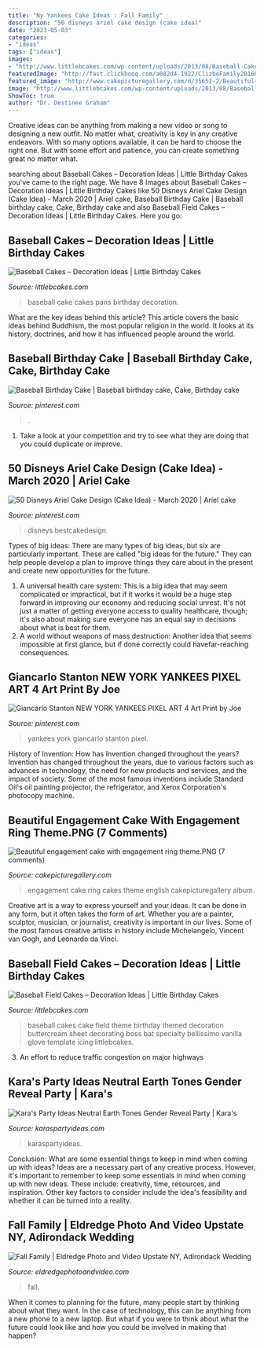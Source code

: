 ```yaml
---
title: "Ny Yankees Cake Ideas : Fall Family"
description: "50 disneys ariel cake design (cake idea)"
date: "2023-05-03"
categories:
- "ideas"
tags: ["ideas"]
images:
- "http://www.littlebcakes.com/wp-content/uploads/2013/08/Baseball-Cake-Pans.jpg"
featuredImage: "http://fast.clickbooq.com/a082d4-1922/ClizbeFamily20160188-lg.jpg"
featured_image: "http://www.cakepicturegallery.com/d/35651-2/Beautiful+engagement+cake+with+engagement+ring+theme.PNG"
image: "http://www.littlebcakes.com/wp-content/uploads/2013/08/Baseball-Cake-Pans.jpg"
ShowToc: true
author: "Dr. Destinee Graham"
---
```



Creative ideas can be anything from making a new video or song to designing a new outfit. No matter what, creativity is key in any creative endeavors. With so many options available, it can be hard to choose the right one. But with some effort and patience, you can create something great no matter what.

	

		
searching about Baseball Cakes – Decoration Ideas | Little Birthday Cakes you've came to the right page. We have 8 Images about Baseball Cakes – Decoration Ideas | Little Birthday Cakes like 50 Disneys Ariel Cake Design (Cake Idea) - March 2020 | Ariel cake, Baseball Birthday Cake | Baseball birthday cake, Cake, Birthday cake and also Baseball Field Cakes – Decoration Ideas | Little Birthday Cakes. Here you go:
		
    
## Baseball Cakes – Decoration Ideas | Little Birthday Cakes

<img loading=lazy src="http://www.littlebcakes.com/wp-content/uploads/2013/08/Baseball-Cake-Pans.jpg" onerror="this.onerror=null;this.src='https://tse2.mm.bing.net/th?id=OIP.xCDj-Oj__2zqwaHQqB_ikAHaFj&amp;pid=15.1';" alt="Baseball Cakes – Decoration Ideas | Little Birthday Cakes">

_Source: littlebcakes.com_

>baseball cake cakes pans birthday decoration. 

	

What are the key ideas behind this article?
This article covers the basic ideas behind Buddhism, the most popular religion in the world. It looks at its history, doctrines, and how it has influenced people around the world.

    
## Baseball Birthday Cake | Baseball Birthday Cake, Cake, Birthday Cake

<img loading=lazy src="https://i.pinimg.com/736x/b8/1d/8d/b81d8d26c98504b0f43c44914221797c.jpg" onerror="this.onerror=null;this.src='https://tse3.mm.bing.net/th?id=OIP.XBS_HhTZQ4tbaKWesIE75AHaJ3&amp;pid=15.1';" alt="Baseball Birthday Cake | Baseball birthday cake, Cake, Birthday cake">

_Source: pinterest.com_

>. 

	

1. Take a look at your competition and try to see what they are doing that you could duplicate or improve.

    
## 50 Disneys Ariel Cake Design (Cake Idea) - March 2020 | Ariel Cake

<img loading=lazy src="https://i.pinimg.com/736x/5f/6c/9c/5f6c9cd3575b5b4e3bdf38876562afc0.jpg" onerror="this.onerror=null;this.src='https://tse4.mm.bing.net/th?id=OIP.LaccPuV5wnt3sfxhsdwquwHaLE&amp;pid=15.1';" alt="50 Disneys Ariel Cake Design (Cake Idea) - March 2020 | Ariel cake">

_Source: pinterest.com_

>disneys bestcakedesign. 

	

Types of big ideas:
There are many types of big ideas, but six are particularly important. These are called "big ideas for the future." They can help people develop a plan to improve things they care about in the present and create new opportunities for the future.
1. A universal health care system: This is a big idea that may seem complicated or impractical, but if it works it would be a huge step forward in improving our economy and reducing social unrest. It's not just a matter of getting everyone access to quality healthcare, though; it's also about making sure everyone has an equal say in decisions about what is best for them.
2. A world without weapons of mass destruction: Another idea that seems impossible at first glance, but if done correctly could havefar-reaching consequences.

    
## Giancarlo Stanton NEW YORK YANKEES PIXEL ART 4 Art Print By Joe

<img loading=lazy src="https://i.pinimg.com/736x/d7/75/74/d77574f3d66529f7c9c9581a80ed7d54.jpg" onerror="this.onerror=null;this.src='https://tse2.mm.bing.net/th?id=OIP.coJNg6buVHryqSB6xitmNwHaJM&amp;pid=15.1';" alt="Giancarlo Stanton NEW YORK YANKEES PIXEL ART 4 Art Print by Joe">

_Source: pinterest.com_

>yankees york giancarlo stanton pixel. 

	

History of Invention: How has Invention changed throughout the years?
Invention has changed throughout the years, due to various factors such as advances in technology, the need for new products and services, and the impact of society. Some of the most famous inventions include Standard Oil's oil painting projector, the refrigerator, and Xerox Corporation's photocopy machine.

    
## Beautiful Engagement Cake With Engagement Ring Theme.PNG (7 Comments)

<img loading=lazy src="http://www.cakepicturegallery.com/d/35651-2/Beautiful+engagement+cake+with+engagement+ring+theme.PNG" onerror="this.onerror=null;this.src='https://tse4.mm.bing.net/th?id=OIP.f-5ukfBvZhgXgHipyyKuhAHaGD&amp;pid=15.1';" alt="Beautiful engagement cake with engagement ring theme.PNG (7 comments)">

_Source: cakepicturegallery.com_

>engagement cake ring cakes theme english cakepicturegallery album. 

	

Creative art is a way to express yourself and your ideas. It can be done in any form, but it often takes the form of art. Whether you are a painter, sculptor, musician, or journalist, creativity is important in our lives. Some of the most famous creative artists in history include Michelangelo, Vincent van Gogh, and Leonardo da Vinci.

    
## Baseball Field Cakes – Decoration Ideas | Little Birthday Cakes

<img loading=lazy src="http://www.littlebcakes.com/wp-content/uploads/2014/01/Baseball-Field-Cakes.jpg" onerror="this.onerror=null;this.src='https://tse3.mm.bing.net/th?id=OIP.yCXB0LuxrNNJ94LsHbvY-QHaFP&amp;pid=15.1';" alt="Baseball Field Cakes – Decoration Ideas | Little Birthday Cakes">

_Source: littlebcakes.com_

>baseball cakes cake field theme birthday themed decoration buttercream sheet decorating boss bat specialty bellissimo vanilla glove template icing littlebcakes. 

	

3. An effort to reduce traffic congestion on major highways 

    
## Kara&#039;s Party Ideas Neutral Earth Tones Gender Reveal Party | Kara&#039;s

<img loading=lazy src="https://karaspartyideas.com/wp-content/uploads/2021/04/Neutral-Earth-Tones-Gender-Reveal-Party-via-Karas-Party-Ideas-KarasPartyIdeas.com9_-683x1024.jpg" onerror="this.onerror=null;this.src='https://tse2.mm.bing.net/th?id=OIP.kU5_o-OVk7Gh47EBMPQDNgHaLG&amp;pid=15.1';" alt="Kara&#039;s Party Ideas Neutral Earth Tones Gender Reveal Party | Kara&#039;s">

_Source: karaspartyideas.com_

>karaspartyideas. 

	

Conclusion: What are some essential things to keep in mind when coming up with ideas?
Ideas are a necessary part of any creative process. However, it's important to remember to keep some essentials in mind when coming up with new ideas. These include: creativity, time, resources, and inspiration. Other key factors to consider include the idea's feasibility and whether it can be turned into a reality.

    
## Fall Family | Eldredge Photo And Video Upstate NY, Adirondack Wedding

<img loading=lazy src="http://fast.clickbooq.com/a082d4-1922/ClizbeFamily20160188-lg.jpg" onerror="this.onerror=null;this.src='https://tse4.mm.bing.net/th?id=OIP.S8s_8sFuqxgDpJdIvoz5qgHaLH&amp;pid=15.1';" alt="Fall Family | Eldredge Photo and Video Upstate NY, Adirondack Wedding">

_Source: eldredgephotoandvideo.com_

>fall. 

	

When it comes to planning for the future, many people start by thinking about what they want. In the case of technology, this can be anything from a new phone to a new laptop. But what if you were to think about what the future could look like and how you could be involved in making that happen?

